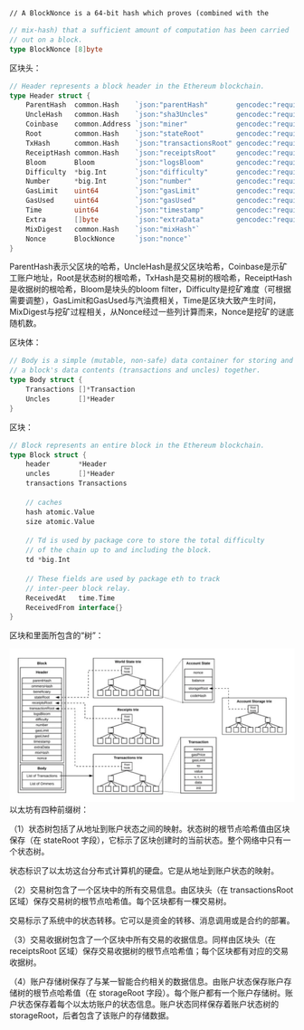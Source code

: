 ```
// A BlockNonce is a 64-bit hash which proves (combined with the
```

```go
// mix-hash) that a sufficient amount of computation has been carried
// out on a block.
type BlockNonce [8]byte
```

区块头：

```go
// Header represents a block header in the Ethereum blockchain.
type Header struct {
    ParentHash  common.Hash    `json:"parentHash"       gencodec:"required"`
    UncleHash   common.Hash    `json:"sha3Uncles"       gencodec:"required"`
    Coinbase    common.Address `json:"miner"            gencodec:"required"`
    Root        common.Hash    `json:"stateRoot"        gencodec:"required"`
    TxHash      common.Hash    `json:"transactionsRoot" gencodec:"required"`
    ReceiptHash common.Hash    `json:"receiptsRoot"     gencodec:"required"`
    Bloom       Bloom          `json:"logsBloom"        gencodec:"required"`
    Difficulty  *big.Int       `json:"difficulty"       gencodec:"required"`
    Number      *big.Int       `json:"number"           gencodec:"required"`
    GasLimit    uint64         `json:"gasLimit"         gencodec:"required"`
    GasUsed     uint64         `json:"gasUsed"          gencodec:"required"`
    Time        uint64         `json:"timestamp"        gencodec:"required"`
    Extra       []byte         `json:"extraData"        gencodec:"required"`
    MixDigest   common.Hash    `json:"mixHash"`
    Nonce       BlockNonce     `json:"nonce"`
}
```

ParentHash表示父区块的哈希，UncleHash是叔父区块哈希，Coinbase是示矿工账户地址，Root是状态树的根哈希，TxHash是交易树的根哈希，ReceiptHash是收据树的根哈希，Bloom是块头的bloom filter，Difficulty是挖矿难度（可根据需要调整），GasLimit和GasUsed与汽油费相关，Time是区块大致产生时间，MixDigest与挖矿过程相关，从Nonce经过一些列计算而来，Nonce是挖矿的谜底随机数。

区块体：

```go
// Body is a simple (mutable, non-safe) data container for storing and moving
// a block's data contents (transactions and uncles) together.
type Body struct {
    Transactions []*Transaction
    Uncles       []*Header
}
```

区块：

```go
// Block represents an entire block in the Ethereum blockchain.
type Block struct {
    header       *Header
    uncles       []*Header
    transactions Transactions

    // caches
    hash atomic.Value
    size atomic.Value

    // Td is used by package core to store the total difficulty
    // of the chain up to and including the block.
    td *big.Int

    // These fields are used by package eth to track
    // inter-peer block relay.
    ReceivedAt   time.Time
    ReceivedFrom interface{}
}
```

区块和里面所包含的“树”：

![](/assets/block-and-trie.png)以太坊有四种前缀树：

（1）状态树包括了从地址到账户状态之间的映射。状态树的根节点哈希值由区块保存（在 stateRoot 字段），它标示了区块创建时的当前状态。整个网络中只有一个状态树。

状态标识了以太坊这台分布式计算机的硬盘。它是从地址到账户状态的映射。

（2）交易树包含了一个区块中的所有交易信息。由区块头（在 transactionsRoot 区域）保存交易树的根节点哈希值。每个区块都有一棵交易树。

交易标示了系统中的状态转移。它可以是资金的转移、消息调用或是合约的部署。

（3）交易收据树包含了一个区块中所有交易的收据信息。同样由区块头（在 receiptsRoot 区域）保存交易收据树的根节点哈希值；每个区块都有对应的交易收据树。

（4）账户存储树保存了与某一智能合约相关的数据信息。由账户状态保存账户存储树的根节点哈希值（在 storageRoot 字段）。每个账户都有一个账户存储树。账户状态保存着每个以太坊账户的状态信息。账户状态同样保存着账户状态树的 storageRoot，后者包含了该账户的存储数据。

